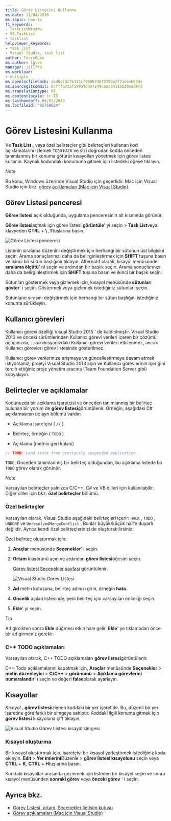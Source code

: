 ```yaml
---
title: Görev Listesini Kullanma
ms.date: 11/04/2016
ms.topic: how-to
f1_keywords:
- TaskListWindow
- VS.TaskList
- tasklist
helpviewer_keywords:
- task list
- Visual Studio, task list
author: TerryGLee
ms.author: tglee
manager: jillfra
ms.workload:
- multiple
ms.openlocfilehash: abd6d73c7b312cf00062307370ba2f7aebe6694e
ms.sourcegitcommit: 6cfffa72af599a9d667249caaaa411bb28ea69fd
ms.translationtype: MT
ms.contentlocale: tr-TR
ms.lasthandoff: 09/02/2020
ms.locfileid: "85768624"
---
```

# <a name="use-the-task-list"></a>Görev Listesini Kullanma

Ve **Task List** , veya özel belirteçler gibi belirteçleri kullanan kod açıklamalarını izlemek `TODO` `HACK` ve sizi doğrudan kodda önceden tanımlanmış bir konuma götürür kısayolları yönetmek için görev listesi kullanın. Kaynak kodundaki konumuna gitmek için listedeki öğeye tıklayın.

> [!NOTE]
> Bu konu, Windows üzerinde Visual Studio için geçerlidir. Mac için Visual Studio için bkz. [görev açıklamaları (Mac için Visual Studio)](/visualstudio/mac/task-comments).

## <a name="the-task-list-window"></a>Görev Listesi penceresi

**Görev listesi** açık olduğunda, uygulama penceresinin alt kısmında görünür.

**Görev listesi**açmak için görev listesi **görüntüle**' yi seçin  >  **Task List**veya klavyeden **CTRL** + **\\** ,**T**tuşlarına basın.

![Görev Listesi penceresi](../ide/media/vs2015_task_list.png)

Listenin sıralama düzenini değiştirmek için herhangi bir sütunun üst bilgisini seçin. Arama sonuçlarınızı daha da belirginleştirmek için **SHIFT** tuşuna basın ve ikinci bir sütun başlığına tıklayın. Alternatif olarak, kısayol menüsünde **sıralama ölçütü**' ni seçin ve ardından bir başlık seçin. Arama sonuçlarınızı daha da belirginleştirmek için **SHIFT** tuşuna basın ve ikinci bir başlık seçin.

Sütunları göstermek veya gizlemek için, kısayol menüsünde **sütunları göster**' i seçin. Göstermek veya gizlemek istediğiniz sütunları seçin.

Sütunların sırasını değiştirmek için herhangi bir sütun başlığını istediğiniz konuma sürükleyin.

## <a name="user-tasks"></a>Kullanıcı görevleri

Kullanıcı görevi özelliği Visual Studio 2015 ' de kaldırılmıştır. Visual Studio 2013 ve önceki sürümlerinden Kullanıcı görevi verileri içeren bir çözümü açtığınızda, *. suo* dosyanızdaki Kullanıcı görevi verileri etkilenmez, ancak Kullanıcı görevleri görev listesinde gösterilmez.

Kullanıcı görev verilerinize erişmeye ve güncelleştirmeye devam etmek istiyorsanız, projeyi Visual Studio 2013 açın ve Kullanıcı görevlerinin içeriğini tercih ettiğiniz proje yönetim aracına (Team Foundation Server gibi) kopyalayın.

## <a name="tokens-and-comments"></a>Belirteçler ve açıklamalar

Kodunuzda bir açıklama işaretçisi ve önceden tanımlanmış bir belirteç bulunan bir yorum de **görev listesi**görüntülenir. Örneğin, aşağıdaki C# açıklamasının üç ayrı bölümü vardır:

- Açıklama işaretçisi ( `//` )

- Belirteç, örneğin ( `TODO` )

- Açıklama (metnin geri kalanı)

```csharp
// TODO: Load state from previously suspended application
```

`TODO`, Önceden tanımlanmış bir belirteç olduğundan, bu açıklama listede bir `TODO` görev olarak görünür.

> [!NOTE]
> Varsayılan belirteçler yalnızca C/C++, C# ve VB dilleri için kullanılabilir. Diğer diller için bkz. **özel belirteçler** bölümü.

### <a name="custom-tokens"></a>Özel belirteçler

Varsayılan olarak, Visual Studio aşağıdaki belirteçleri içerir: `HACK` , `TODO` , `UNDONE` ve `UnresolvedMergeConflict` . Bunlar büyük/küçük harfe duyarlı değildir. Ayrıca kendi özel belirteçlerinizi de oluşturabilirsiniz.

Özel belirteç oluşturmak için:

1. **Araçlar** menüsünde **Seçenekler**' i seçin.

2. **Ortam** klasörünü açın ve ardından **görev listesi**öğesini seçin.

   [Görev listesi Seçenekler sayfası](../ide/reference/task-list-environment-options-dialog-box.md) görüntülenir.

   ![Visual Studio Görev Listesi](../ide/media/vs2015_task_list_options.png)

3. **Ad** metin kutusuna, belirteç adınızı girin, örneğin **hata**.

4. **Öncelik** açılan listesinde, yeni belirteç için varsayılan önceliği seçin.

5. **Ekle**' yi seçin.

> [!TIP]
> Ad girdikten sonra **Ekle** düğmesi etkin hale gelir. **Ekle**' ye tıklamadan önce bir ad girmeniz gerekir.

### <a name="c-todo-comments"></a>C++ TODO açıklamaları

Varsayılan olarak, C++ TODO açıklamaları **görev listesi**görüntülenir.

C++ Todo açıklamalarını kapatmak için, **Araçlar** menüsünde **Seçenekler**  >  **metin düzenleyici**  >  **C/C++**  >  **görünümü**  >  **Açıklama görevlerini numaralandır**' ı seçin ve değeri **false**olarak ayarlayın.

## <a name="shortcuts"></a>Kısayollar

*Kısayol* , **görev listesi**izlenen koddaki bir yer işaretidir. Bu, düzenli bir yer işaretine göre farklı bir simgeye sahiptir. Koddaki ilgili konuma gitmek için **görev listesi** kısayoluna çift tıklayın.

![Visual Studio Görev Listesi kısayol simgesi](../ide/media/vs2015_task_list_bookmark.png)

### <a name="create-a-shortcut"></a>Kısayol oluşturma

Bir kısayol oluşturmak için, işaretçiyi bir kısayol yerleştirmek istediğiniz koda ekleyin. **Edit**  >  **Yer imlerini**Düzenle  >  **görev listesi kısayolunu** seçin veya **CTRL** + **K**, **CTRL** + **H**tuşlarına basın.

Koddaki kısayollar arasında gezinmek için listeden bir kısayol seçin ve sonra kısayol menüsünden **sonraki görev** veya **önceki görev** ' i seçin.

## <a name="see-also"></a>Ayrıca bkz.

- [Görev Listesi, ortam, Seçenekler iletişim kutusu](../ide/reference/task-list-environment-options-dialog-box.md)
- [Görev açıklamaları (Mac için Visual Studio)](/visualstudio/mac/task-comments)
